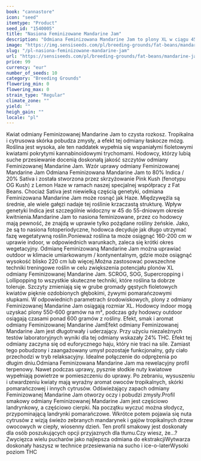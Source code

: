 ```yaml
---
book: "cannastore"
icon: "seed"
itemtype: "Product"
seed_id: "1540005"
title: "Nasiona Feminizowane Mandarine Jam"
description: "Odmiana Feminizowana Mandarine Jam to plony XL w ciągu 45-55 dni kwitnienia. Wyjątkowe piękno i smak, fioletowe szczyty i tropikalne smaki kradną show."
image: "https://img.sensiseeds.com/pl/breeding-grounds/fat-beans/mandarine-jam-feminizowane-image.png"
slug: "/pl-nasiona-feminizowane-mandarine-jam"
url: "https://sensiseeds.com/pl/breeding-grounds/fat-beans/mandarine-jam-feminizowane?a_aid=cannastore"
price: 99
currency: "eur"
number_of_seeds: 10
category: "Breeding Grounds"
flowering_min: 0
flowering_max: 0
strain_type: "Regular"
climate_zone: ""
yield: ""
heigh_gain: ""
locale: "pl"
---
```

Kwiat odmiany Feminizowanej Mandarine Jam to czysta rozkosz. Tropikalna i cytrusowa skórka pobudza zmysły, a efekt tej odmiany łaskocze mózg. Roślina jest wysoka, ale ten naddatek wypełnia się wspaniałymi fioletowymi kwiatami pokrytymi kannabinoidowymi trychomami. Hodowcy, którzy lubią suche przesiewanie docenią doskonałą jakość szczytów odmiany Feminizowanej Mandarine Jam. Wzór uprawy odmiany Feminizowanej Mandarine Jam Odmiana Feminizowana Mandarine Jam to 80% Indica / 20% Sativa i została stworzona przez skrzyżowanie Pink Kush (fenotypu OG Kush) z Lemon Haze w ramach naszej specjalnej współpracy z Fat Beans. Chociaż Sativa jest niewielką częścią genetyki, odmiana Feminizowana Mandarine Jam może rosnąć jak Haze. Międzywęźla są średnie, ale wiele gałęzi nadaje tej roślinie krzaczastą strukturę. Wpływ genetyki Indica jest szczególnie widoczny w 45 do 55-dniowym okresie kwitnienia.Mandarine Jam to nasiona feminizowane, przez co hodowcy mają pewność, że znajdą w uprawie tylko pożądane rośliny żeńskie. Jako, że są to nasiona fotoperiodyczne, hodowca decyduje jak długo utrzymać fazę wegetatywną roślin.Ponieważ roślina ta może osiągnąć 160-200 cm w uprawie indoor, w odpowiednich warunkach, zaleca się krótki okres wegetacyjny. Odmianę Feminizowaną Mandarine Jam można uprawiać outdoor w klimacie umiarkowanym / kontynentalnym, gdzie może osiągnąć wysokość blisko 220 cm lub więcej.Można zastosować powszechne techniki treningowe roślin w celu zwiększenia potencjału plonów XL odmiany Feminizowanej Mandarine Jam. SCROG, SOG, Supercropping i Lollipopping to wszystkie skuteczne techniki, które roślina ta dobrze toleruje. Szczyty zmieniają się w grube gromady gęstych fioletowych kwiatów pięknie ozdobionych głębokimi, żywymi pomarańczowymi słupkami. W odpowiednich parametrach środowiskowych, plony z odmiany Feminizowanej Mandarine Jam osiągają rozmiar XL. Hodowcy indoor mogą uzyskać plony 550-600 gramów na m², podczas gdy hodowcy outdoor osiągają czasami ponad 600 gramów z rośliny. Efekt, smak i aromat odmiany Feminizowanej Mandarine JamEfekt odmiany Feminizowanej Mandarine Jam jest długotrwały i uderzający. Przy użyciu niezależnych testów laboratoryjnych wyniki dla tej odmiany wskazały 24% THC. Efekt tej odmiany zaczyna się od euforycznego haju, który nie traci na sile. Zamiast tego pobudzony i zaangażowany umysł pozostaje funkcjonalny, gdy ciało przechodzi w tryb relaksacyjny. Idealne połączenie do odprężenia po długim dniu.Odmiana Feminizowana Mandarine Jam ma rewelacyjny profil terpenowy. Nawet podczas uprawy, pysznie słodkie nuty kwiatowe wypełniają powietrze w pomieszczeniu do uprawy. Po zebraniu, wysuszeniu i utwardzeniu kwiaty mają wyraźny aromat owoców tropikalnych, skórki pomarańczowej i innych cytrusów. Odświeżający zapach odmiany Feminizowanej Mandarine Jam otworzy oczy i pobudzi zmysły.Profil smakowy odmiany Feminizowanej Mandarine Jam jest częściowo landrynkowy, a częściowo cierpki. Na początku wyczuć można słodycz, przypominającą landrynki pomarańczowe. Wkrótce potem pojawia się nuta cytrusów z wizją świeżo zebranych mandarynek i gajów tropikalnych drzew owocowych w ciepły, wiosenny dzień. Ten profil smakowy jest doskonały dla osób poszukujących opcji przyjaznych dla tłumu.Czy wiesz, że…? Zwycięzca wielu pucharów jako najlepsza odmiana do ekstrakcjiWytwarza doskonały haszysz w technice przesiewania na sucho i ice-o-laterWysoki poziom THC
